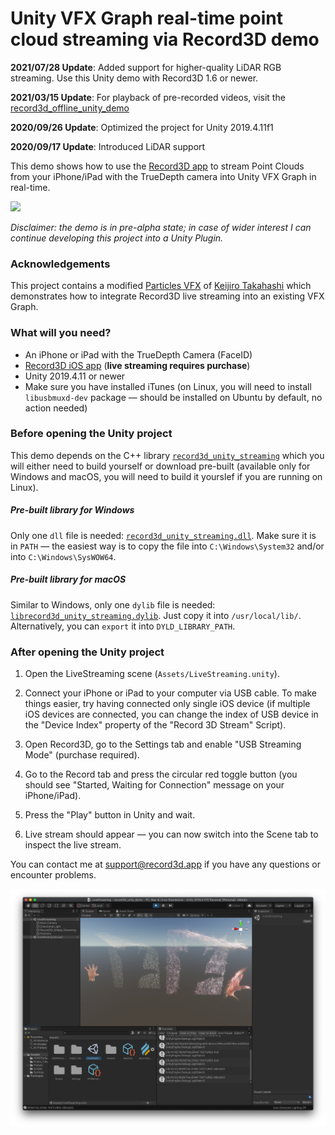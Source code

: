 # Unity VFX Graph real-time point cloud streaming via Record3D demo

**2021/07/28 Update**: Added support for higher-quality LiDAR RGB streaming. Use this Unity demo with Record3D 1.6 or newer.

**2021/03/15 Update**: For playback of pre-recorded videos, visit the [record3d_offline_unity_demo](https://github.com/marek-simonik/record3d_offline_unity_demo)

**2020/09/26 Update**: Optimized the project for Unity 2019.4.11f1

**2020/09/17 Update**: Introduced LiDAR support

This demo shows how to use the [Record3D app](https://record3d.app/) to stream Point Clouds from your iPhone/iPad with the TrueDepth camera into Unity VFX Graph in real-time.

<img src="img/record3d_unity_vfx_graph.gif">

*Disclaimer: the demo is in pre-alpha state; in case of wider interest I can continue developing this project into a Unity Plugin.*

### Acknowledgements

This project contains a modified [Particles VFX](https://github.com/keijiro/Rsvfx/blob/master/Assets/Test/Vfx/Particles.vfx) of [Keijiro Takahashi](https://github.com/keijiro) which demonstrates how to integrate Record3D live streaming into an existing VFX Graph.

### What will you need?
- An iPhone or iPad with the TrueDepth Camera (FaceID)
- [Record3D iOS app](https://record3d.app) (**live streaming requires purchase**)
- Unity 2019.4.11 or newer
- Make sure you have installed iTunes (on Linux, you will need to install `libusbmuxd-dev` package — should be installed on Ubuntu by default, no action needed)

### Before opening the Unity project
This demo depends on the C++ library [`record3d_unity_streaming`](https://github.com/marek-simonik/record3d_unity_streaming) which you will either need to build yourself or download pre-built (available only for Windows and macOS, you will need to build it yourslef if you are running on Linux).

##### Pre-built library for Windows
Only one `dll` file is needed: [`record3d_unity_streaming.dll`](https://github.com/marek-simonik/record3d_unity_streaming/releases/download/v1.3.0/record3d_unity_streaming.dll). Make sure it is in `PATH` — the easiest way is to copy the file into `C:\Windows\System32` and/or into `C:\Windows\SysWOW64`.

##### Pre-built library for macOS
Similar to Windows, only one `dylib` file is needed: [`librecord3d_unity_streaming.dylib`](https://github.com/marek-simonik/record3d_unity_streaming/releases/download/v1.3.0/librecord3d_unity_streaming.dylib). Just copy it into `/usr/local/lib/`. Alternatively, you can `export` it into `DYLD_LIBRARY_PATH`. 


### After opening the Unity project

1. Open the LiveStreaming scene (`Assets/LiveStreaming.unity`).

1. Connect your iPhone or iPad to your computer via USB cable. To make things easier, try having connected only single iOS device (if multiple iOS devices are connected, you can change the index of USB device in the "Device Index" property of the "Record 3D Stream" Script).

1. Open Record3D, go to the Settings tab and enable "USB Streaming Mode" (purchase required).

1. Go to the Record tab and press the circular red toggle button (you should see "Started, Waiting for Connection" message on your iPhone/iPad).

1. Press the "Play" button in Unity and wait.

1. Live stream should appear — you can now switch into the Scene tab to inspect the live stream.

You can contact me at support@record3d.app if you have any questions or encounter problems.

<img src="img/record3d_unity_livestreaming_scene.png">
